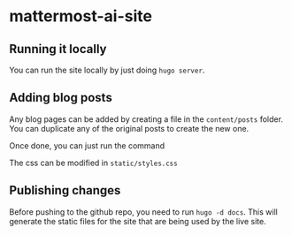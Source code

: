 # mattermost-ai-site

## Running it locally
You can run the site locally by just doing `hugo server`.

## Adding blog posts
Any blog pages can be added by creating a file in the `content/posts` folder.
You can duplicate any of the original posts to create the new one.

Once done, you can just run the command

The css can be modified in `static/styles.css`

## Publishing changes
Before pushing to the github repo, you need to run `hugo -d docs`. This will generate the static files for the site that are being used by the live site.
